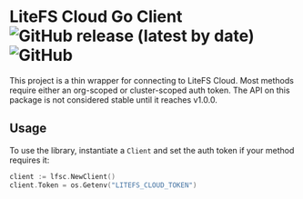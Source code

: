 LiteFS Cloud Go Client
![GitHub release (latest by date)](https://img.shields.io/github/v/release/superfly/lfsc-go)
![GitHub](https://img.shields.io/github/license/superfly/lfsc-go)
======================

This project is a thin wrapper for connecting to LiteFS Cloud. Most methods
require either an org-scoped or cluster-scoped auth token. The API on this
package is not considered stable until it reaches v1.0.0.

## Usage

To use the library, instantiate a `Client` and set the auth token if your
method requires it:

```go
client := lfsc.NewClient()
client.Token = os.Getenv("LITEFS_CLOUD_TOKEN")
```
